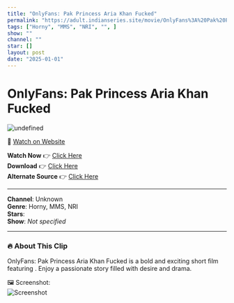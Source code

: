 ```yaml
---
title: "OnlyFans: Pak Princess Aria Khan Fucked"
permalink: "https://adult.indianseries.site/movie/OnlyFans%3A%20Pak%20Princess%20Aria%20Khan%20Fucked"
tags: ["Horny", "MMS", "NRI", "", ]
show: ""
channel: ""
star: []
layout: post
date: "2025-01-01"
---
```


# OnlyFans: Pak Princess Aria Khan Fucked

![undefined](https://desisins.com/wp-content/uploads/2024/08/Pak-Princess-Aria-Khan-Fucked-OnlyFans-DesiSins.com_.jpg)

🔗 [Watch on Website](https://adult.indianseries.site/movie/OnlyFans%3A%20Pak%20Princess%20Aria%20Khan%20Fucked)

**Watch Now** 👉 [Click Here](https://adult.indianseries.site/movie/OnlyFans%3A%20Pak%20Princess%20Aria%20Khan%20Fucked)  
**Download** 👉 [Click Here](https://adult.indianseries.site/movie/OnlyFans%3A%20Pak%20Princess%20Aria%20Khan%20Fucked)  
**Alternate Source** 👉 [Click Here](https://adult.indianseries.site/movie/OnlyFans%3A%20Pak%20Princess%20Aria%20Khan%20Fucked)

---

**Channel**: Unknown  
**Genre**: Horny, MMS, NRI  
**Stars**:   
**Show**: *Not specified*

---

### 🔥 About This Clip

OnlyFans: Pak Princess Aria Khan Fucked is a bold and exciting short film featuring . Enjoy a passionate story filled with desire and drama.
 
🖼️ Screenshot:  
![Screenshot](https://desisins.com/wp-content/uploads/2024/08/Pak-Princess-Aria-Khan-Fucked-OnlyFans-DesiSins.com_.jpg)
